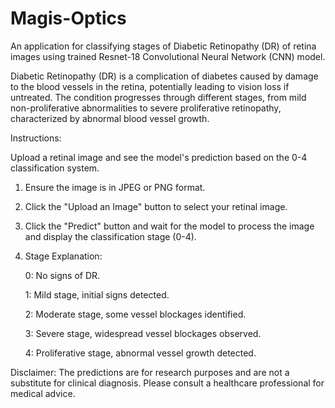 # Magis-Optics

An application for classifying stages of Diabetic Retinopathy (DR) of retina images using trained Resnet-18 Convolutional Neural Network (CNN) model.

Diabetic Retinopathy (DR) is a complication of diabetes caused by damage to the blood vessels in the retina, potentially leading to vision loss if untreated. 
The condition progresses through different stages, from mild non-proliferative abnormalities to severe proliferative retinopathy, characterized by abnormal blood vessel growth.

Instructions:

Upload a retinal image and see the model's prediction based on the 0-4 classification system.

1. Ensure the image is in JPEG or PNG format.
2. Click the "Upload an Image" button to select your retinal image.
3. Click the "Predict" button and wait for the model to process the image and display the classification stage (0-4).
4. Stage Explanation:
   
    0: No signs of DR.
   
    1: Mild stage, initial signs detected.
   
    2: Moderate stage, some vessel blockages identified.
   
    3: Severe stage, widespread vessel blockages observed.
   
    4: Proliferative stage, abnormal vessel growth detected.

Disclaimer: The predictions are for research purposes and are not a substitute for clinical diagnosis. Please consult a healthcare professional for medical advice.
